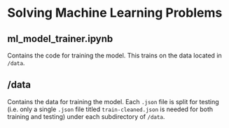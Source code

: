 # Solving Machine Learning Problems

## ml_model_trainer.ipynb

Contains the code for training the model. This trains on the data located in `/data`.

## /data

Contains the data for training the model. Each `.json` file is split for testing (i.e. only a single `.json` file titled `train-cleaned.json` is needed for both training and testing) under each subdirectory of `/data`.
